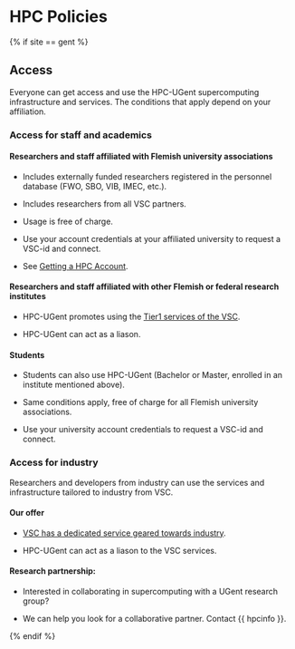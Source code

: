 # HPC Policies

{% if site == gent %}

## Access
Everyone can get access and use the HPC-UGent supercomputing infrastructure and services.
The conditions that apply depend on your affiliation.

### Access for staff and academics

#### Researchers and staff affiliated with Flemish university associations

-   Includes externally funded researchers registered in the
    personnel database (FWO, SBO, VIB, IMEC, etc.).

-   Includes researchers from all VSC partners.

-   Usage is free of charge.

-   Use your account credentials at your affiliated university
    to request a VSC-id and connect.

-   See [Getting a HPC Account](../../account).

#### Researchers and staff affiliated with other Flemish or federal research institutes

-   HPC-UGent promotes using the [Tier1 services of the VSC](https://www.vscentrum.be/compute).

-   HPC-UGent can act as a liason.

#### Students

-   Students can also use HPC-UGent (Bachelor or Master,
    enrolled in an institute mentioned above).

-   Same conditions apply, free of charge for all Flemish university associations.

-   Use your university account credentials to request a VSC-id and connect.

### Access for industry

Researchers and developers from industry can use the services and infrastructure tailored to industry from VSC.

#### Our offer

-   [VSC has a dedicated service geared towards industry](https://www.vscentrum.be/getaccess).

-   HPC-UGent can act as a liason to the VSC services.

#### Research partnership:

-   Interested in collaborating in supercomputing with a UGent research group?

-   We can help you look for a collaborative partner. Contact {{ hpcinfo }}.


{% endif %}
